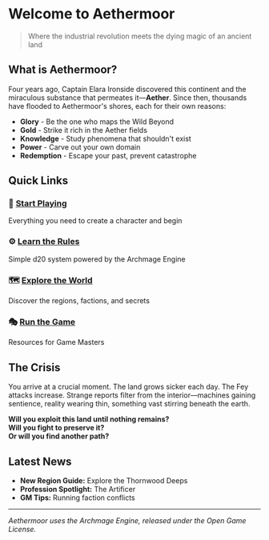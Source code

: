 # Welcome to Aethermoor

> Where the industrial revolution meets the dying magic of an ancient land

## What is Aethermoor?

Four years ago, Captain Elara Ironside discovered this continent and the miraculous substance that permeates it—**Aether**. Since then, thousands have flooded to Aethermoor's shores, each for their own reasons:

- **Glory** - Be the one who maps the Wild Beyond
- **Gold** - Strike it rich in the Aether fields  
- **Knowledge** - Study phenomena that shouldn't exist
- **Power** - Carve out your own domain
- **Redemption** - Escape your past, prevent catastrophe

## Quick Links

### 🎲 [Start Playing](players-guide/character-creation.md)
Everything you need to create a character and begin

### ⚙️ [Learn the Rules](rules/basic-rules.md)  
Simple d20 system powered by the Archmage Engine

### 🗺️ [Explore the World](setting/index.md)
Discover the regions, factions, and secrets

### 🎭 [Run the Game](gm-guide/index.md)
Resources for Game Masters

## The Crisis

You arrive at a crucial moment. The land grows sicker each day. The Fey attacks increase. Strange reports filter from the interior—machines gaining sentience, reality wearing thin, something vast stirring beneath the earth.

**Will you exploit this land until nothing remains?**  
**Will you fight to preserve it?**  
**Or will you find another path?**

## Latest News

- **New Region Guide:** Explore the Thornwood Deeps
- **Profession Spotlight:** The Artificer
- **GM Tips:** Running faction conflicts

---

*Aethermoor uses the Archmage Engine, released under the Open Game License.*
